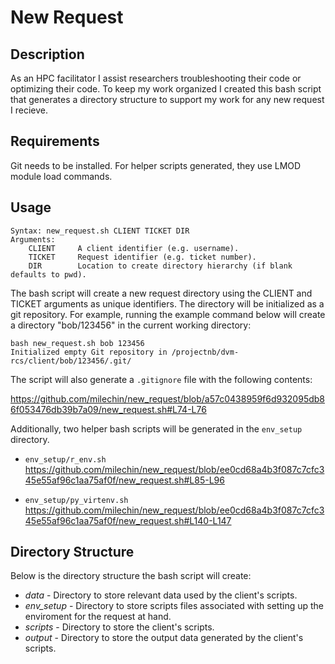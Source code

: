 # New Request
## Description

As an HPC facilitator I assist researchers troubleshooting their code or optimizing their code.  To keep my work organized I created this bash script that generates a directory structure to support my work for any new request I recieve.  

## Requirements

Git needs to be installed. For helper scripts generated, they use LMOD module load commands.

## Usage

```console
Syntax: new_request.sh CLIENT TICKET DIR
Arguments:
    CLIENT     A client identifier (e.g. username).
    TICKET     Request identifier (e.g. ticket number).
    DIR        Location to create directory hierarchy (if blank defaults to pwd).
```

The bash script will create a new request directory using the CLIENT and TICKET arguments as unique identifiers.  The directory will be initialized as a git repository.  For example, running the example command below will create a directory "bob/123456" in the current working directory:

```console
bash new_request.sh bob 123456
Initialized empty Git repository in /projectnb/dvm-rcs/client/bob/123456/.git/
```

The script will also generate a `.gitignore` file with the following contents:

https://github.com/milechin/new_request/blob/a57c0438959f6d932095db86f053476db39b7a09/new_request.sh#L74-L76

Additionally, two helper bash scripts will be generated in the `env_setup` directory.  

 - `env_setup/r_env.sh`
https://github.com/milechin/new_request/blob/ee0cd68a4b3f087c7cfc345e55af96c1aa75af0f/new_request.sh#L85-L96

- `env_setup/py_virtenv.sh`
https://github.com/milechin/new_request/blob/ee0cd68a4b3f087c7cfc345e55af96c1aa75af0f/new_request.sh#L140-L147

## Directory Structure

Below is the directory structure the bash script will create:

- *data* - Directory to store relevant data used by the client's scripts.
- *env_setup* - Directory to store scripts files associated with setting up the enviroment for the request at hand.
- *scripts* - Directory to store the client's scripts.
- *output* - Directory to store the output data generated by the client's scripts.
